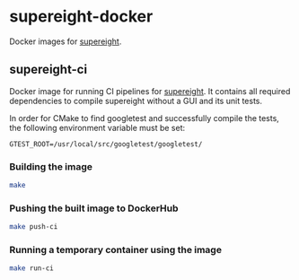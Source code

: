 <!-- SPDX-FileCopyrightText: 20192020 Sotiris Papatheodorou -->
<!-- SPDX-License-Identifier: CC0-1.0 -->

# supereight-docker
Docker images for [supereight](https://github.com/emanuelev/supereight).



## supereight-ci
Docker image for running CI pipelines for
[supereight](https://github.com/emanuelev/supereight). It contains all
required dependencies to compile supereight without a GUI and its unit tests.

In order for CMake to find googletest and successfully compile the tests, the
following environment variable must be set:
```
GTEST_ROOT=/usr/local/src/googletest/googletest/
```

### Building the image
``` bash
make
```

### Pushing the built image to DockerHub
``` bash
make push-ci
```

### Running a temporary container using the image
``` bash
make run-ci
```


